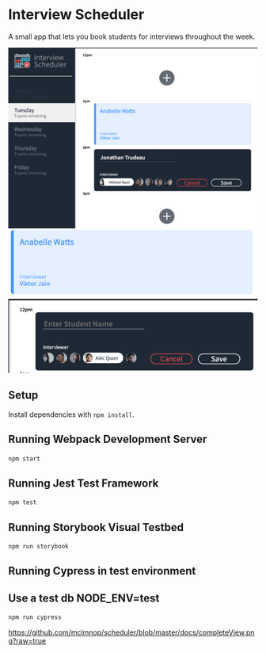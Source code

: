 # Interview Scheduler

A small app that lets you book students for interviews throughout the week.

!["General Look"](https://github.com/mclmnop/scheduler/blob/master/docs/completeView.png?raw=true)
!["Apointment view"](https://github.com/mclmnop/scheduler/blob/master/docs/appointmentView.png?raw=true)
!["Edit view"](https://github.com/mclmnop/scheduler/blob/master/docs/showFormView2.png?raw=true)

## Setup

Install dependencies with `npm install`.

## Running Webpack Development Server

```sh
npm start
```

## Running Jest Test Framework

```sh
npm test
```

## Running Storybook Visual Testbed

```sh
npm run storybook
```

## Running Cypress in test environment 
## Use a test db NODE_ENV=test

```sh
npm run cypress
```


https://github.com/mclmnop/scheduler/blob/master/docs/completeView.png?raw=true